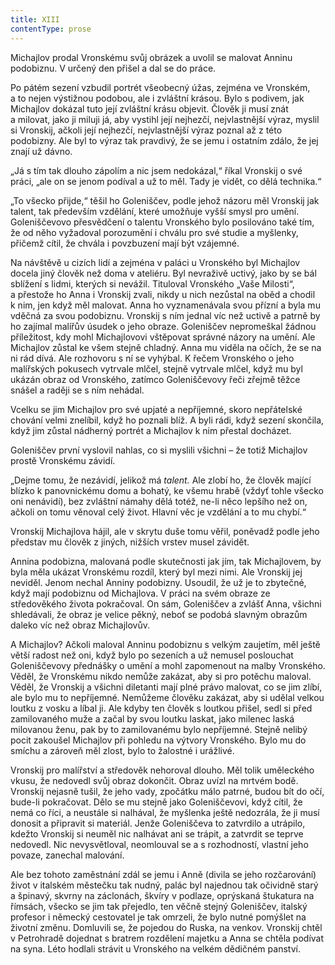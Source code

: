 ```yaml
---
title: XIII
contentType: prose
---
```


<section>

Michajlov prodal Vronskému svůj obrázek a uvolil se malovat Anninu podobiznu. V určený den přišel a dal se do práce.

Po pátém sezení vzbudil portrét všeobecný úžas, zejména ve Vronském, a to nejen výstižnou podobou, ale i zvláštní krásou. Bylo s podivem, jak Michajlov dokázal tuto její zvláštní krásu objevit. Člověk ji musí znát a milovat, jako ji miluji já, aby vystihl její nejhezčí, nejvlastnější výraz, myslil si Vronskij, ačkoli její nejhezčí, nejvlastnější výraz poznal až z této podobizny. Ale byl to výraz tak pravdivý, že se jemu i ostatním zdálo, že jej znají už dávno.

„Já s tím tak dlouho zápolím a nic jsem nedokázal,“ říkal Vronskij o své práci, „ale on se jenom podíval a už to měl. Tady je vidět, co dělá technika.“

„To všecko přijde,“ těšil ho Goleniščev, podle jehož názoru měl Vronskij jak talent, tak především vzdělání, které umožňuje vyšší smysl pro umění. Goleniščevovo přesvědčení o talentu Vronského bylo posilováno také tím, že od něho vyžadoval porozumění i chválu pro své studie a myšlenky, přičemž cítil, že chvála i povzbuzení mají být vzájemné.

Na návštěvě u cizích lidí a zejména v paláci u Vronského byl Michajlov docela jiný člověk než doma v ateliéru. Byl nevraživě uctivý, jako by se bál sblížení s lidmi, kterých si nevážil. Tituloval Vronského „Vaše Milosti“, a přestože ho Anna i Vronskij zvali, nikdy u nich nezůstal na oběd a chodil k nim, jen když měl malovat. Anna ho vyznamenávala svou přízní a byla mu vděčná za svou podobiznu. Vronskij s ním jednal víc než uctivě a patrně by ho zajímal malířův úsudek o jeho obraze. Goleniščev nepromeškal žádnou příležitost, kdy mohl Michajlovovi vštěpovat správné názory na umění. Ale Michajlov zůstal ke všem stejně chladný. Anna mu viděla na očích, že se na ni rád dívá. Ale rozhovoru s ní se vyhýbal. K řečem Vronského o jeho malířských pokusech vytrvale mlčel, stejně vytrvale mlčel, když mu byl ukázán obraz od Vronského, zatímco Goleniščevovy řeči zřejmě těžce snášel a raději se s ním nehádal.

Vcelku se jim Michajlov pro své upjaté a nepříjemné, skoro nepřátelské chování velmi znelíbil, když ho poznali blíž. A byli rádi, když sezení skončila, když jim zůstal nádherný portrét a Michajlov k nim přestal docházet.

Goleniščev první vyslovil nahlas, co si myslili všichni – že totiž Michajlov prostě Vronskému závidí.

„Dejme tomu, že nezávidí, jelikož má _talent._ Ale zlobí ho, že člověk mající blízko k panovnickému domu a bohatý, ke všemu hrabě (vždyť tohle všecko oni nenávidí), bez zvláštní námahy dělá totéž, ne-li něco lepšího než on, ačkoli on tomu věnoval celý život. Hlavní věc je vzdělání a to mu chybí.“

Vronskij Michajlova hájil, ale v skrytu duše tomu věřil, poněvadž podle jeho představ mu člověk z jiných, nižších vrstev musel závidět.

Annina podobizna, malovaná podle skutečnosti jak jím, tak Michajlovem, by byla měla ukázat Vronskému rozdíl, který byl mezi nimi. Ale Vronskij jej neviděl. Jenom nechal Anniny podobizny. Usoudil, že už je to zbytečné, když mají podobiznu od Michajlova. V práci na svém obraze ze středověkého života pokračoval. On sám, Goleniščev a zvlášť Anna, všichni shledávali, že obraz je velice pěkný, neboť se podobá slavným obrazům daleko víc než obraz Michajlovův.

A Michajlov? Ačkoli maloval Anninu podobiznu s velkým zaujetím, měl ještě větší radost než oni, když bylo po sezeních a už nemusel poslouchat Goleniščevovy přednášky o umění a mohl zapomenout na malby Vronského. Věděl, že Vronskému nikdo nemůže zakázat, aby si pro potěchu maloval. Věděl, že Vronskij a všichni diletanti mají plné právo malovat, co se jim zlíbí, ale bylo mu to nepříjemné. Nemůžeme člověku zakázat, aby si udělal velkou loutku z vosku a líbal ji. Ale kdyby ten člověk s loutkou přišel, sedl si před zamilovaného muže a začal by svou loutku laskat, jako milenec laská milovanou ženu, pak by to zamilovanému bylo nepříjemné. Stejně nelibý pocit zakoušel Michajlov při pohledu na výtvory Vronského. Bylo mu do smíchu a zároveň měl zlost, bylo to žalostné i urážlivé.

Vronskij pro malířství a středověk nehoroval dlouho. Měl tolik uměleckého vkusu, že nedovedl svůj obraz dokončit. Obraz uvízl na mrtvém bodě. Vronskij nejasně tušil, že jeho vady, zpočátku málo patrné, budou bít do očí, bude-li pokračovat. Dělo se mu stejně jako Goleniščevovi, když cítil, že nemá co říci, a neustále si nalhával, že myšlenka ještě nedozrála, že ji musí donosit a připravit si materiál. Jenže Goleniščeva to zatvrdilo a utrápilo, kdežto Vronskij si neuměl nic nalhávat ani se trápit, a zatvrdit se teprve nedovedl. Nic nevysvětloval, neomlouval se a s rozhodností, vlastní jeho povaze, zanechal malování.

Ale bez tohoto zaměstnání zdál se jemu i Anně (divila se jeho rozčarování) život v italském městečku tak nudný, palác byl najednou tak očividně starý a špinavý, skvrny na záclonách, škvíry v podlaze, oprýskaná štukatura na římsách, všecko se jim tak přejedlo, ten věčně stejný Goleniščev, italský profesor i německý cestovatel je tak omrzeli, že bylo nutné pomýšlet na životní změnu. Domluvili se, že pojedou do Ruska, na venkov. Vronskij chtěl v Petrohradě dojednat s bratrem rozdělení majetku a Anna se chtěla podívat na syna. Léto hodlali strávit u Vronského na velkém dědičném panství.

</section>
